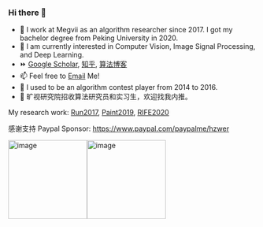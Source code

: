### Hi there 👋

- 🔭 I work at Megvii as an algorithm researcher since 2017. I got my bachelor degree from Peking University in 2020. 
- 🌱 I am currently interested in Computer Vision, Image Signal Processing, and Deep Learning.
- ⏩ [Google Scholar](https://scholar.google.com/citations?user=zJEkaG8AAAAJ&hl=en), [知乎](https://www.zhihu.com/people/hzwer), [算法博客](http://hzwer.com)
- 📫 Feel free to [Email](mailto:hzwer@pku.edu.cn) Me!
- 🧩 I used to be an algorithm contest player from 2014 to 2016.
- 💼 旷视研究院招收算法研究员和实习生，欢迎找我内推。

My research work: [Run2017](https://github.com/hzwer/NIPS2017-LearningToRun), [Paint2019](https://github.com/megvii-research/ICCV2019-LearningToPaint), [RIFE2020](https://github.com/hzwer/arXiv2020-RIFE)

感谢支持 Paypal Sponsor: https://www.paypal.com/paypalme/hzwer

<img width="160" alt="image" src="https://cdn.luogu.com.cn/upload/image_hosting/5h3609p1.png"><img width="160" alt="image" src="https://cdn.luogu.com.cn/upload/image_hosting/yi3kcwnw.png">

<!--
**hzwer/hzwer** is a ✨ _special_ ✨ repository because its `README.md` (this file) appears on your GitHub profile.

Here are some ideas to get you started:

- 🔭 I’m currently working on ...
- 🌱 I’m currently learning ...
- 👯 I’m looking to collaborate on ...
- 🤔 I’m looking for help with ...
- 💬 Ask me about ...
- 📫 How to reach me: ...
- 😄 Pronouns: ...
- ⚡ Fun fact: ...
-->
